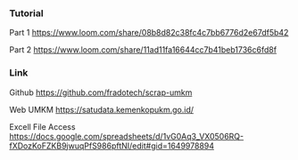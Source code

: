 ### Tutorial
Part 1
https://www.loom.com/share/08b8d82c38fc4c7bb6776d2e67df5b42

Part 2
https://www.loom.com/share/11ad11fa16644cc7b41beb1736c6fd8f


### Link

Github
https://github.com/fradotech/scrap-umkm

Web UMKM
https://satudata.kemenkopukm.go.id/

Excell File Access
https://docs.google.com/spreadsheets/d/1vG0Aq3_VX0506RQ-fXDozKoFZKB9jwuqPfS986pftNI/edit#gid=1649978894
